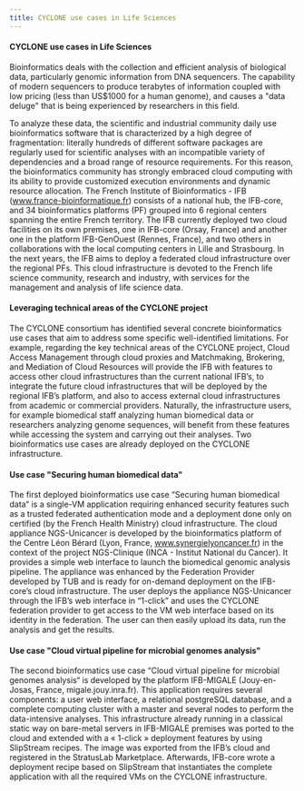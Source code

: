 ```yaml
---
title: CYCLONE use cases in Life Sciences
---
```

#### CYCLONE use cases in Life Sciences
Bioinformatics deals with the collection and efficient analysis of biological data, particularly genomic information from DNA sequencers. The capability of modern sequencers to produce terabytes of information coupled with low pricing (less than US$1000 for a human genome), and causes a "data deluge" that is being experienced by researchers in this field.

<!-- more -->

To analyze these data, the scientific and industrial community daily use bioinformatics software that is characterized by a high degree of fragmentation: literally hundreds of different software packages are regularly used for scientific analyses with an incompatible variety of dependencies and a broad range of resource requirements. For this reason, the bioinformatics community has strongly embraced cloud computing with its ability to provide customized execution environments and dynamic resource allocation. 
The French Institute of Bioinformatics - IFB (www.france-bioinformatique.fr) consists of a national hub, the IFB-core, and 34 bioinformatics platforms (PF) grouped into 6 regional centers spanning the entire French territory. The IFB currently deployed two cloud facilities on its own premises, one in IFB-core (Orsay, France) and another one in the platform IFB-GenOuest (Rennes, France), and two others in collaborations with the local computing centers in Lille and Strasbourg. In the next years, the IFB aims to deploy a federated cloud infrastructure over the regional PFs. This cloud infrastructure is devoted to the French life science community, research and industry, with services for the management and analysis of life science data.

#### Leveraging technical areas of the CYCLONE project

The CYCLONE consortium has identified several concrete bioinformatics use cases that aim to address some specific well-identified limitations. For example, regarding the key technical areas of the CYCLONE project, Cloud Access Management through cloud proxies and Matchmaking, Brokering, and Mediation of Cloud Resources will provide the IFB with features to access other cloud infrastructures than the current national IFB’s, to integrate the future cloud infrastructures that will be deployed by the regional IFB’s platform, and also to access external cloud infrastructures from academic or commercial providers. Naturally, the infrastructure users, for example biomedical staff analyzing human biomedical data or researchers analyzing genome sequences, will benefit from these features while accessing the system and carrying out their analyses. Two bioinformatics use cases are already deployed on the CYCLONE infrastructure. 

#### Use case "Securing human biomedical data"

The first deployed bioinformatics use case “Securing human biomedical data“ is a single-VM application requiring enhanced security features such as a trusted federated authentication mode and a deployment done only on certified (by the French Health Ministry) cloud infrastructure. The cloud appliance NGS-Unicancer is developed by the bioinformatics platform of the Centre Léon Bérard (Lyon, France, www.synergielyoncancer.fr) in the context of the project NGS-Clinique (INCA - Institut National du Cancer). It provides a simple web interface to launch the biomedical genomic analysis pipeline. The appliance was enhanced by the Federation Provider developed by TUB and is ready for on-demand deployment on the IFB-core’s cloud infrastructure. The user deploys the appliance NGS-Unicancer through the IFB’s web interface in “1-click” and uses the CYCLONE federation provider to get access to the VM web interface based on its identity in the federation. The user can then easily upload its data, run the analysis and get the results.

#### Use case "Cloud virtual pipeline for microbial genomes analysis"

The second bioinformatics use case “Cloud virtual pipeline for microbial genomes analysis“ is developed by the platform IFB-MIGALE (Jouy-en-Josas, France, migale.jouy.inra.fr). This application requires several components: a user web interface, a relational postgreSQL database, and a complete computing cluster with a master and several nodes to perform the data-intensive analyses. This infrastructure already running in a classical static way on bare-metal servers in IFB-MIGALE premises was ported to the cloud and extended with a « 1-click » deployment features by using SlipStream recipes. The image was exported from the IFB’s cloud and registered in the StratusLab Marketplace. Afterwards, IFB-core wrote a deployment recipe based on SlipStream that instantiates the complete application with all the required VMs on the CYCLONE infrastructure.
